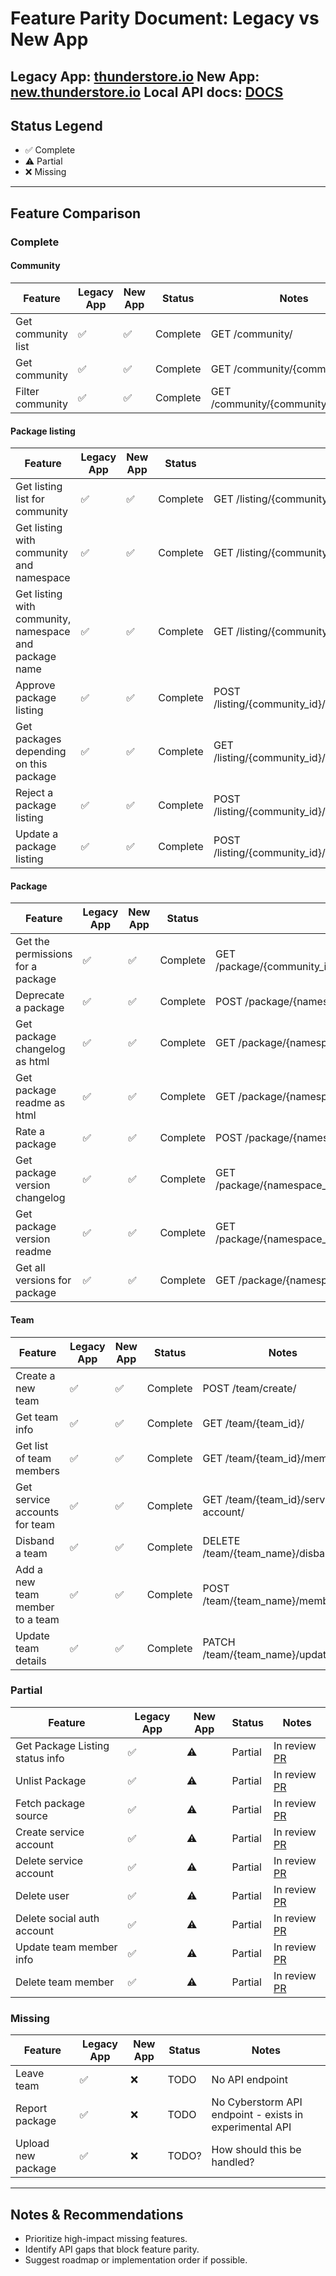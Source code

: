 # Feature Parity Document: Legacy vs New App

**Legacy App:** [thunderstore.io](https://thunderstore.io)
**New App:** [new.thunderstore.io](https://new.thunderstore.io)
**Local API docs:** [DOCS](http://localhost.thunderstore/api/docs)
---

## Status Legend

- ✅ Complete
- ⚠️ Partial
- ❌ Missing

---

## Feature Comparison

### Complete

#### Community

| Feature | Legacy App | New App | Status | Notes |
|---------|------------|---------|--------|-------|
|Get community list| ✅ | ✅ | Complete | GET /community/ |
|Get community| ✅ | ✅ | Complete | GET /community/{community_id}/ |
|Filter community| ✅ | ✅ | Complete | GET /community/{community_id}/filters/ |

#### Package listing

| Feature | Legacy App | New App | Status | Notes |
|---------|------------|---------|--------|-------|
|Get listing list for community| ✅ | ✅ | Complete | GET /listing/{community_id}/ |
|Get listing with community and namespace| ✅ | ✅ | Complete | GET /listing/{community_id}/{namespace_id}/ |
|Get listing with community, namespace and package name| ✅ | ✅ | Complete | GET /listing/{community_id}/{namespace_id}/{package_name}/ |
|Approve package listing| ✅ | ✅ | Complete | POST /listing/{community_id}/{namespace_id}/{package_name}/approve/ |
|Get packages depending on this package| ✅ | ✅ | Complete | GET /listing/{community_id}/{namespace_id}/{package_name}/dependants/ |
|Reject a package listing| ✅ | ✅ | Complete | POST /listing/{community_id}/{namespace_id}/{package_name}/reject/ |
|Update a package listing| ✅ | ✅ | Complete | POST /listing/{community_id}/{namespace_id}/{package_name}/update/ |

#### Package

| Feature | Legacy App | New App | Status | Notes |
|---------|------------|---------|--------|-------|
|Get the permissions for a package| ✅ | ✅ | Complete | GET /package/{community_id}/{namespace_id}/{package_name}/permissions/ |
|Deprecate a package| ✅ | ✅ | Complete | POST /package/{namespace_id}/{package_name}/deprecate/ |
|Get package changelog as html| ✅ | ✅ | Complete | GET /package/{namespace_id}/{package_name}/latest/changelog/ |
|Get package readme as html| ✅ | ✅ | Complete | GET /package/{namespace_id}/{package_name}/latest/readme/ |
|Rate a package| ✅ | ✅ | Complete | POST /package/{namespace_id}/{package_name}/rate/ |
|Get package version changelog| ✅ | ✅ | Complete | GET /package/{namespace_id}/{package_name}/v/{version_number}/changelog/ |
|Get package version readme| ✅ | ✅ | Complete | GET /package/{namespace_id}/{package_name}/v/{version_number}/readme/ |
|Get all versions for package| ✅ | ✅ | Complete | GET /package/{namespace_id}/{package_name}/versions/ |

#### Team

| Feature | Legacy App | New App | Status | Notes |
|---------|------------|---------|--------|-------|
|Create a new team| ✅ | ✅ | Complete | POST /team/create/ |
|Get team info| ✅ | ✅ | Complete | GET /team/{team_id}/ |
|Get list of team members| ✅ | ✅ | Complete | GET /team/{team_id}/member/ |
|Get service accounts for team| ✅ | ✅ | Complete | GET /team/{team_id}/service-account/ |
|Disband a team| ✅ | ✅ | Complete | DELETE /team/{team_name}/disband/ |
|Add a new team member to a team| ✅ | ✅ | Complete | POST /team/{team_name}/member/add/ |
|Update team details| ✅ | ✅ | Complete | PATCH /team/{team_name}/update/ |


### Partial

| Feature | Legacy App | New App | Status | Notes |
|---------|------------|---------|--------|-------|
| Get Package Listing status info | ✅ | ⚠️ | Partial | In review [PR](https://github.com/thunderstore-io/Thunderstore/pull/1179) |
| Unlist Package | ✅ | ⚠️ | Partial | In review [PR](https://github.com/thunderstore-io/Thunderstore/pull/1178) |
| Fetch package source | ✅ | ⚠️ | Partial | In review [PR](https://github.com/thunderstore-io/Thunderstore/pull/1094) |
| Create service account | ✅ | ⚠️ | Partial | In review [PR](https://github.com/thunderstore-io/Thunderstore/pull/1098) |
| Delete service account | ✅ | ⚠️ | Partial | In review [PR](https://github.com/thunderstore-io/Thunderstore/pull/1098) |
| Delete user | ✅ | ⚠️ | Partial | In review [PR](https://github.com/thunderstore-io/Thunderstore/pull/1114) |
| Delete social auth account | ✅ | ⚠️ | Partial | In review [PR](https://github.com/thunderstore-io/Thunderstore/pull/1114) |
| Update team member info | ✅ | ⚠️ | Partial | In review [PR](https://github.com/thunderstore-io/Thunderstore/pull/1117) |
| Delete team member | ✅ | ⚠️ | Partial | In review [PR](https://github.com/thunderstore-io/Thunderstore/pull/1118) |


### Missing

| Feature | Legacy App | New App | Status | Notes |
|---------|------------|---------|--------|-------|
| Leave team | ✅ | ❌ | TODO | No API endpoint |
| Report package | ✅ | ❌ | TODO | No Cyberstorm API endpoint - exists in experimental API |
| Upload new package | ✅ | ❌ | TODO? | How should this be handled? |


---

## Notes & Recommendations

- Prioritize high-impact missing features.
- Identify API gaps that block feature parity.
- Suggest roadmap or implementation order if possible.

